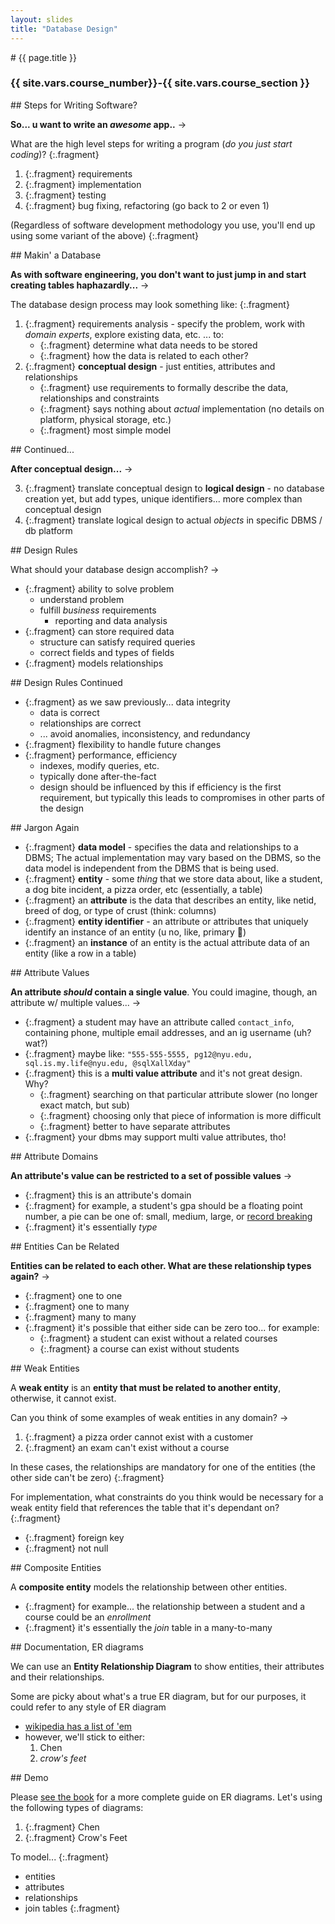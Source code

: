 ```yaml
---
layout: slides
title: "Database Design"
---
```


<script src="../../resources/js/table.js"></script>
<link rel="stylesheet" href="../../resources/css/data-table.css" type="text/css" media="screen" title="no title" charset="utf-8">

<section markdown="block" class="intro-slide">
# {{ page.title }}

### {{ site.vars.course_number}}-{{ site.vars.course_section }}

<p><small></small></p>
</section>

<section markdown="block">
## Steps for Writing Software?

__So... u want to write an _awesome_ app..__ &rarr;

What are the high level steps for writing a program (_do you just start coding_)?
{:.fragment}

1. {:.fragment} requirements
2. {:.fragment} implementation
3. {:.fragment} testing
4. {:.fragment} bug fixing, refactoring (go back to 2 or even 1)

(Regardless of software development methodology you use, you'll end up using some variant of the above)
{:.fragment}

</section>

<section markdown="block">
## Makin' a Database

__As with software engineering, you don't want to just jump in and start creating tables haphazardly...__ &rarr;

The database design process may look something like:
{:.fragment}

1. {:.fragment} requirements analysis - specify the problem, work with _domain experts_, explore existing data, etc. ... to: 
	* {:.fragment} determine what data needs to be stored 
	* {:.fragment} how the data is related to each other?
2. {:.fragment} __conceptual design__ - just entities, attributes and relationships
	* {:.fragment} use requirements to formally describe the data, relationships and constraints
	* {:.fragment} says nothing about _actual_ implementation (no details on platform, physical storage, etc.)	
	* {:.fragment} most simple model

</section>

<section markdown="block">
## Continued...

__After conceptual design...__ &rarr;

3. {:.fragment} translate conceptual design to __logical design__ - no database creation yet, but add types, unique identifiers... more complex than conceptual design
4. {:.fragment} translate logical design to actual _objects_ in specific DBMS / db platform

</section>
<section markdown="block">
## Design Rules

What should your database design accomplish? &rarr;

* {:.fragment} ability to solve problem
	* understand problem
	* fulfill _business_ requirements
		* reporting and data analysis
* {:.fragment} can store required data
	* structure can satisfy required queries
	* correct fields and types of fields
* {:.fragment}  models relationships

</section>

<section markdown="block">
## Design Rules Continued 

* {:.fragment}  as we saw previously... data integrity
	* data is correct
	* relationships are correct
	* ... avoid anomalies, inconsistency, and redundancy
*  {:.fragment} flexibility to handle future changes
*  {:.fragment} performance, efficiency
	* indexes, modify queries, etc.
	* typically done after-the-fact
	* design should be influenced by this if efficiency is the first requirement, but typically this leads to compromises in other parts of the design

</section>

<section markdown="block">
## Jargon Again

* {:.fragment} __data model__ - specifies the data and relationships to a DBMS; The actual implementation may vary based on the DBMS, so the data model is independent from the DBMS that is being used.
* {:.fragment} __entity__ - some _thing_ that we store data about, like a student, a dog bite incident, a pizza order, etc (essentially, a table)
* {:.fragment} an __attribute__ is the data that describes an entity, like netid, breed of dog, or type of crust (think: columns)
* {:.fragment} __entity identifier__ - an attribute or attributes that uniquely identify an instance of an entity (u no, like, primary 🔑)
* {:.fragment} an __instance__ of an entity is the actual attribute data of an entity (like a row in a table)
</section>


<section markdown="block">
## Attribute Values

__An attribute _should_ contain a single value__. You could imagine, though, an attribute w/ multiple values... &rarr;

* {:.fragment} a student may have an attribute called `contact_info`, containing phone, multiple email addresses, and an ig username (uh? wat?) 
* {:.fragment} maybe like: `"555-555-5555, pg12@nyu.edu, sql.is.my.life@nyu.edu, @sqlXallXday"`
* {:.fragment} this is a __multi value attribute__ <span class="fragment">and it's not great design. Why?</span>
	* {:.fragment} searching on that particular attribute slower (no longer exact match, but sub)
	* {:.fragment} choosing only that piece of information is more difficult
	* {:.fragment} better to have separate attributes
* {:.fragment} your dbms may support multi value attributes, tho!
</section>

<section markdown="block">
## Attribute Domains

__An attribute's value can be restricted to a set of possible values__ &rarr;

* {:.fragment} this is an attribute's domain
* {:.fragment} for example, a student's gpa should be a floating point number, a pie can be one of: small, medium, large, or [record breaking](https://imgur.com/gallery/YLFomNd)
* {:.fragment} it's essentially _type_

</section>

<section markdown="block">
## Entities Can be Related

__Entities can be related to each other. What are these relationship types again?__ &rarr;

* {:.fragment} one to one
* {:.fragment} one to many
* {:.fragment} many to many
* {:.fragment} it's possible that either side can be zero too... for example:
	* {:.fragment} a student can exist without a related courses
	* {:.fragment} a course can exist without students
</section>

<section markdown="block">
## Weak Entities

A __weak entity__ is an __entity that must be related to another entity__, otherwise, it cannot exist.

Can you think of some examples of weak entities in any domain? &rarr;

1. {:.fragment} a pizza order cannot exist with a customer
2. {:.fragment} an exam can't exist without a course 

In these cases, the relationships are mandatory for one of the entities (the other side can't be zero)
{:.fragment} 

For implementation, what constraints do you think would be necessary for a weak entity field that references the table that it's dependant on?
{:.fragment}

* {:.fragment} foreign key
* {:.fragment} not null

</section>

<section markdown="block">
## Composite Entities

A __composite entity__ models the relationship between other entities.

* {:.fragment} for example... the relationship between a student and a course could be an _enrollment_
* {:.fragment} it's essentially the _join_ table in a many-to-many

</section>

<section markdown="block">
## Documentation, ER diagrams 

We can use an __Entity Relationship Diagram__ to show entities, their attributes and their relationships.

Some are picky about what's a true ER diagram, but for our purposes, it could refer to any style of ER diagram

* [wikipedia has a list of 'em](https://en.wikipedia.org/wiki/Entity–relationship_model)
* however, we'll stick to either:
	1. Chen
	2. _crow's feet_

</section>



<section markdown="block">
## Demo

Please [see the book](https://learning-oreilly-com.proxy.library.nyu.edu/library/view/relational-database-design/9780123747303/B9780123747303000048.xhtml) for a more complete guide on ER diagrams. Let's using the following types of diagrams:

1. {:.fragment} Chen
2. {:.fragment} Crow's Feet

To model...
{:.fragment}

* entities
* attributes
* relationships
* join tables
{:.fragment}


</section>


